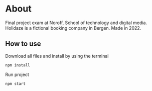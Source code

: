 # About

Final project exam at Noroff, School of technology and digital media. Holidaze is a fictional booking company in Bergen. Made in 2022.

## How to use

Download all files and install by using the terminal

`npm install`

Run project

`npm start`
